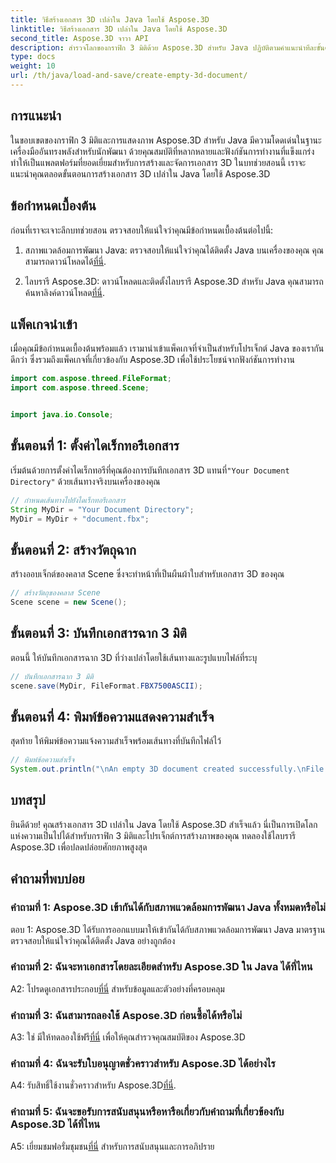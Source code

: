 ```yaml
---
title: วิธีสร้างเอกสาร 3D เปล่าใน Java โดยใช้ Aspose.3D
linktitle: วิธีสร้างเอกสาร 3D เปล่าใน Java โดยใช้ Aspose.3D
second_title: Aspose.3D จาวา API
description: สำรวจโลกของกราฟิก 3 มิติด้วย Aspose.3D สำหรับ Java ปฏิบัติตามคำแนะนำทีละขั้นตอนของเราเพื่อสร้างเอกสาร 3D เปล่าได้อย่างง่ายดาย
type: docs
weight: 10
url: /th/java/load-and-save/create-empty-3d-document/
---
```

## การแนะนำ

ในขอบเขตของกราฟิก 3 มิติและการแสดงภาพ Aspose.3D สำหรับ Java มีความโดดเด่นในฐานะเครื่องมืออันทรงพลังสำหรับนักพัฒนา ด้วยคุณสมบัติที่หลากหลายและฟังก์ชันการทำงานที่แข็งแกร่ง ทำให้เป็นแพลตฟอร์มที่ยอดเยี่ยมสำหรับการสร้างและจัดการเอกสาร 3D ในบทช่วยสอนนี้ เราจะแนะนำคุณตลอดขั้นตอนการสร้างเอกสาร 3D เปล่าใน Java โดยใช้ Aspose.3D

## ข้อกำหนดเบื้องต้น

ก่อนที่เราจะเจาะลึกบทช่วยสอน ตรวจสอบให้แน่ใจว่าคุณมีข้อกำหนดเบื้องต้นต่อไปนี้:

1.  สภาพแวดล้อมการพัฒนา Java: ตรวจสอบให้แน่ใจว่าคุณได้ติดตั้ง Java บนเครื่องของคุณ คุณสามารถดาวน์โหลดได้[ที่นี่](https://www.java.com/download/).

2.  ไลบรารี Aspose.3D: ดาวน์โหลดและติดตั้งไลบรารี Aspose.3D สำหรับ Java คุณสามารถค้นหาลิงค์ดาวน์โหลด[ที่นี่](https://releases.aspose.com/3d/java/).

## แพ็คเกจนำเข้า

เมื่อคุณมีข้อกำหนดเบื้องต้นพร้อมแล้ว เรามานำเข้าแพ็คเกจที่จำเป็นสำหรับโปรเจ็กต์ Java ของเรากันดีกว่า ซึ่งรวมถึงแพ็คเกจที่เกี่ยวข้องกับ Aspose.3D เพื่อใช้ประโยชน์จากฟังก์ชันการทำงาน

```java
import com.aspose.threed.FileFormat;
import com.aspose.threed.Scene;


import java.io.Console;
```

## ขั้นตอนที่ 1: ตั้งค่าไดเร็กทอรีเอกสาร

เริ่มต้นด้วยการตั้งค่าไดเร็กทอรีที่คุณต้องการบันทึกเอกสาร 3D แทนที่`"Your Document Directory"` ด้วยเส้นทางจริงบนเครื่องของคุณ

```java
// กำหนดเส้นทางไปยังไดเร็กทอรีเอกสาร
String MyDir = "Your Document Directory";
MyDir = MyDir + "document.fbx";
```

## ขั้นตอนที่ 2: สร้างวัตถุฉาก

สร้างออบเจ็กต์ของคลาส Scene ซึ่งจะทำหน้าที่เป็นผืนผ้าใบสำหรับเอกสาร 3D ของคุณ

```java
// สร้างวัตถุของคลาส Scene
Scene scene = new Scene();
```

## ขั้นตอนที่ 3: บันทึกเอกสารฉาก 3 มิติ

ตอนนี้ ให้บันทึกเอกสารฉาก 3D ที่ว่างเปล่าโดยใช้เส้นทางและรูปแบบไฟล์ที่ระบุ

```java
// บันทึกเอกสารฉาก 3 มิติ
scene.save(MyDir, FileFormat.FBX7500ASCII);
```

## ขั้นตอนที่ 4: พิมพ์ข้อความแสดงความสำเร็จ

สุดท้าย ให้พิมพ์ข้อความแจ้งความสำเร็จพร้อมเส้นทางที่บันทึกไฟล์ไว้

```java
// พิมพ์ข้อความสำเร็จ
System.out.println("\nAn empty 3D document created successfully.\nFile saved at " + MyDir);
```

## บทสรุป

ยินดีด้วย! คุณสร้างเอกสาร 3D เปล่าใน Java โดยใช้ Aspose.3D สำเร็จแล้ว นี่เป็นการเปิดโลกแห่งความเป็นไปได้สำหรับกราฟิก 3 มิติและโปรเจ็กต์การสร้างภาพของคุณ ทดลองใช้ไลบรารี Aspose.3D เพื่อปลดปล่อยศักยภาพสูงสุด

## คำถามที่พบบ่อย

### คำถามที่ 1: Aspose.3D เข้ากันได้กับสภาพแวดล้อมการพัฒนา Java ทั้งหมดหรือไม่

ตอบ 1: Aspose.3D ได้รับการออกแบบมาให้เข้ากันได้กับสภาพแวดล้อมการพัฒนา Java มาตรฐาน ตรวจสอบให้แน่ใจว่าคุณได้ติดตั้ง Java อย่างถูกต้อง

### คำถามที่ 2: ฉันจะหาเอกสารโดยละเอียดสำหรับ Aspose.3D ใน Java ได้ที่ไหน

 A2: โปรดดูเอกสารประกอบ[ที่นี่](https://reference.aspose.com/3d/java/) สำหรับข้อมูลและตัวอย่างที่ครอบคลุม

### คำถามที่ 3: ฉันสามารถลองใช้ Aspose.3D ก่อนซื้อได้หรือไม่

 A3: ใช่ มีให้ทดลองใช้ฟรี[ที่นี่](https://releases.aspose.com/) เพื่อให้คุณสำรวจคุณสมบัติของ Aspose.3D

### คำถามที่ 4: ฉันจะรับใบอนุญาตชั่วคราวสำหรับ Aspose.3D ได้อย่างไร

 A4: รับสิทธิ์ใช้งานชั่วคราวสำหรับ Aspose.3D[ที่นี่](https://purchase.aspose.com/temporary-license/).

### คำถามที่ 5: ฉันจะขอรับการสนับสนุนหรือหารือเกี่ยวกับคำถามที่เกี่ยวข้องกับ Aspose.3D ได้ที่ไหน

 A5: เยี่ยมชมฟอรั่มชุมชน[ที่นี่](https://forum.aspose.com/c/3d/18) สำหรับการสนับสนุนและการอภิปราย